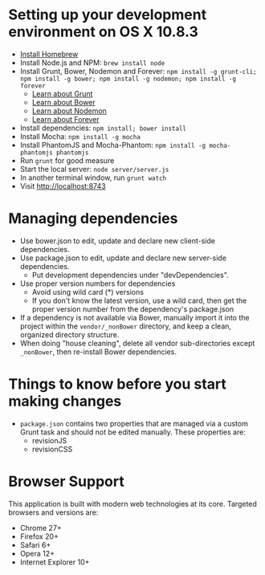 # Setting up your development environment on OS X 10.8.3
- [Install Homebrew](http://mxcl.github.io/homebrew/)
- Install Node.js and NPM: `brew install node`
- Install Grunt, Bower, Nodemon and Forever: `npm install -g grunt-cli; npm install -g bower; npm install -g nodemon; npm install -g forever`
  - [Learn about Grunt](http://gruntjs.com/)
  - [Learn about Bower](http://bower.io/)
  - [Learn about Nodemon](http://remy.github.io/nodemon/)
  - [Learn about Forever](https://github.com/nodejitsu/forever)
- Install dependencies: `npm install; bower install`
- Install Mocha: `npm install -g mocha`
- Install PhantomJS and Mocha-Phantom: `npm install -g mocha-phantomjs phantomjs`
- Run `grunt` for good measure
- Start the local server: `node server/server.js`
- In another terminal window, run `grunt watch`
- Visit <http://localhost:8743>

# Managing dependencies
- Use bower.json to edit, update and declare new client-side dependencies.
- Use package.json to edit, update and declare new server-side dependencies.
  - Put development dependencies under "devDependencies".
- Use proper version numbers for dependencies
  - Avoid using wild card (*) versions
  - If you don't know the latest version, use a wild card, then get the proper version number from the dependency's package.json
- If a dependency is not available via Bower, manually import it into the project within the `vendor/_nonBower` directory,
and keep a clean, organized directory structure.
- When doing "house cleaning", delete all vendor sub-directories except `_nonBower`, then re-install Bower dependencies.

# Things to know before you start making changes
- `package.json` contains two properties that are managed via a custom Grunt task and should not be edited manually. These properties are:
  - revisionJS
  - revisionCSS

# Browser Support
This application is built with modern web technologies at its core. Targeted browsers and versions are:
- Chrome 27+
- Firefox 20+
- Safari 6+
- Opera 12+
- Internet Explorer 10+